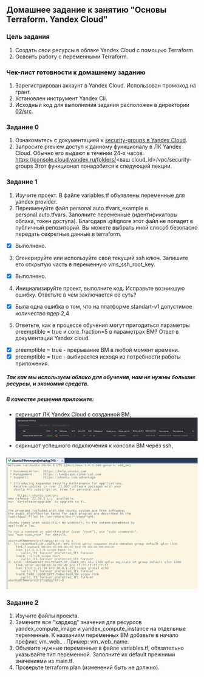 ## Домашнее задание к занятию "Основы Terraform. Yandex Cloud"
### Цель задания
1. Создать свои ресурсы в облаке Yandex Cloud с помощью Terraform.
2. Освоить работу с переменными Terraform.
### Чек-лист готовности к домашнему заданию
1. Зарегистрирован аккаунт в Yandex Cloud. Использован промокод на грант.
2. Установлен инструмент Yandex Cli.
3. Исходный код для выполнения задания расположен в директории [02/src](https://github.com/netology-code/ter-homeworks/tree/main/02/src).
### Задание 0
1. Ознакомьтесь с документацией к [security-groups в Yandex Cloud](https://cloud.yandex.ru/docs/vpc/concepts/security-groups?from=int-console-help-center-or-nav).
2. Запросите preview доступ к данному функционалу в ЛК Yandex Cloud. Обычно его выдают в течении 24-х часов. https://console.cloud.yandex.ru/folders/<ваш cloud_id>/vpc/security-groups Этот функционал понадобится к следующей лекции.
### Задание 1
1. Изучите проект. В файле variables.tf объявлены переменные для yandex provider.
2. Переименуйте файл personal.auto.tfvars_example в personal.auto.tfvars. Заполните переменные (идентификаторы облака, токен доступа). Благодаря .gitignore этот файл не попадет в публичный репозиторий. Вы можете выбрать иной способ безопасно передать секретные данные в terraform.
- [x] Выполнено.
3. Сгенерируйте или используйте свой текущий ssh ключ. Запишите его открытую часть в переменную vms_ssh_root_key.
- [x] Выполнено.
4. Инициализируйте проект, выполните код. Исправьте возникшую ошибку. Ответьте в чем заключается ее суть?
- [x] Была одна ошибка о том, что на платформе standart-v1 допустимое количество ядер 2,4
5. Ответьте, как в процессе обучения могут пригодиться параметры preemptible = true и core_fraction=5 в параметрах ВМ? Ответ в документации Yandex cloud.
- [x] preemptible = true - прерывание ВМ в любой момент времени.
- [x] preemptible = true - выбирается исходя из потребности работы приложения.
##### Так как мы используем облако для обучения, нам не нужны большие ресурсы, и экономия средств.
##### В качестве решения приложите:
+ скриншот ЛК Yandex Cloud с созданной ВМ,
![vm-yacloud.jpg](vm-yacloud.jpg)
+ скриншот успешного подключения к консоли ВМ через ssh,
#####
![vm_yaclou2.jpg](vm_yaclou2.jpg)
### Задание 2
1. Изучите файлы проекта.
2. Замените все "хардкод" значения для ресурсов yandex_compute_image и yandex_compute_instance на отдельные переменные. К названиям переменных ВМ добавьте в начало префикс vm_web_ . Пример: vm_web_name.
3. Объявите нужные переменные в файле variables.tf, обязательно указывайте тип переменной. Заполните их default прежними значениями из main.tf.
4. Проверьте terraform plan (изменений быть не должно).

